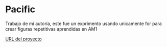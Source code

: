 # Pacific

Trabajo de mi autoría, este fue un exprimento usando unicamente for para crear figuras repetitivas aprendidas en AM1

[URL del proyecto](https://editor.p5js.org/sutcliffe/sketches/RAJ0nTSVZ)
